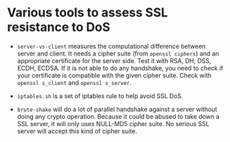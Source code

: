 Various tools to assess SSL resistance to DoS
=============================================

 - `server-vs-client` measures the computational difference between
   server and client. It needs a cipher suite (from `openssl ciphers`)
   and an appropriate certificate for the server side. Test it with
   RSA, DH, DSS, ECDH, ECDSA. If it is not able to do any handshake,
   you need to check if your certificate is compatible with the given
   cipher suite. Check with `openssl s_client` and `openssl s_server`.

 - `iptables.sh` is a set of iptables rule to help avoid SSL DoS.

 - `brute-shake` will do a lot of parallel handshake against a server
   without doing any crypto operation. Because it could be abused to
   take down a SSL server, it will only uses NULL-MD5 cipher suite. No
   serious SSL server will accept this kind of cipher suite.

